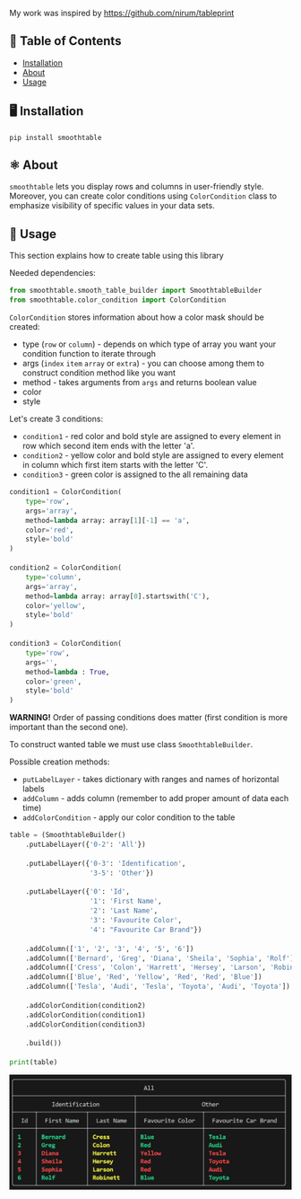 My work was inspired by https://github.com/nirum/tableprint 

## 🔎 Table of Contents
-   [Installation](#%EF%B8%8F-installation)
-   [About](#%EF%B8%8F-about)
-   [Usage](#-usage)

## 🖥️ Installation
```
pip install smoothtable
```

## ⚛️ About 
`smoothtable` lets you display rows and columns in user-friendly style. 
Moreover, you can create color conditions using `ColorCondition` class to 
emphasize visibility of specific values in your data sets.


## 🏃 Usage

This section explains how to create table using this library

Needed dependencies:

```python
from smoothtable.smooth_table_builder import SmoothtableBuilder
from smoothtable.color_condition import ColorCondition
```

`ColorCondition` stores information about how a color mask should be created:
- type (`row` or `column`) - depends on which type of array you want your condition function to iterate through
- args (`index` `item` `array` or `extra`) - you can choose among them to construct condition method like you want
- method - takes arguments from `args` and returns boolean value
- color
- style

Let's create 3 conditions:
- `condition1` - red color and bold style are assigned to every element in row which second item ends with the letter 'a'.
- `condition2` - yellow color and bold style are assigned to every element in column which first item starts with the letter 'C'.
- `condition3` - green color is assigned to the all remaining data

```python
condition1 = ColorCondition(
    type='row',
    args='array',
    method=lambda array: array[1][-1] == 'a',
    color='red',
    style='bold'
)

condition2 = ColorCondition(
    type='column',
    args='array',
    method=lambda array: array[0].startswith('C'),
    color='yellow',
    style='bold'
)

condition3 = ColorCondition(
    type='row',
    args='',
    method=lambda : True,
    color='green',
    style='bold'
)
```

**WARNING!** Order of passing conditions does matter (first condition is more important than the second one).

To construct wanted table we must use class `SmoothtableBuilder`. 

Possible creation methods:
- `putLabelLayer` - takes dictionary with ranges and names of horizontal labels
- `addColumn` - adds column (remember to add proper amount of data each time)
- `addColorCondition` - apply our color condition to the table

```python
table = (SmoothtableBuilder()
    .putLabelLayer({'0-2': 'All'})

    .putLabelLayer({'0-3': 'Identification', 
                    '3-5': 'Other'})
                    
    .putLabelLayer({'0': 'Id', 
                    '1': 'First Name', 
                    '2': 'Last Name', 
                    '3': 'Favourite Color', 
                    '4': "Favourite Car Brand"})

    .addColumn(['1', '2', '3', '4', '5', '6'])
    .addColumn(['Bernard', 'Greg', 'Diana', 'Sheila', 'Sophia', 'Rolf'])
    .addColumn(['Cress', 'Colon', 'Harrett', 'Hersey', 'Larson', 'Robinett'])
    .addColumn(['Blue', 'Red', 'Yellow', 'Red', 'Red', 'Blue'])
    .addColumn(['Tesla', 'Audi', 'Tesla', 'Toyota', 'Audi', 'Toyota'])

    .addColorCondition(condition2)
    .addColorCondition(condition1)
    .addColorCondition(condition3)

    .build())

print(table)
```

![Example output](https://github.com/kamillenczewski/smoothtable/blob/main/example.png)
